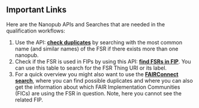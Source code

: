 ## **Important Links**

Here are the Nanopub APIs and Searches that are needed in the qualification workflows:
1. Use the API: [**check duplicates**](https://nanodash.knowledgepixels.com/query?115&id=RAm0_gAm9xiNz_RkvqqT4P0LRpNWn3JtC7SHoPRDYOUEY/find-gofair-qualified-things) by searching with the most common name (and similar names) of the FSR if there exists more than one nanopub.
2. Check if the FSR is used in FIPs by using this API: [**find FSRs in FIP**](https://knowledgepixels.com/csv_viewer/?u=https%3A%2F%2Fraw.githubusercontent.com%2Fpeta-pico%2Fdsw-nanopub-api%2Frefs%2Fheads%2Fmain%2Ftables%2Fmatrix_reduced.csv). You can use this table to search for the FSR Thing URI or its label.
3. For a quick overview you might also want to use the [**FAIRConnect search**](https://fairconnect.pro/search-fair-nanopublications/), where you can find possible duplicates and where you can also get the information about which FAIR Implementation Communities (FICs) are using the FSR in question. Note, here you cannot see the related FIP. 
